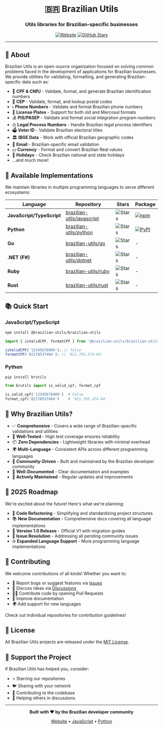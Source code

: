 <div align="center">

# 🇧🇷 Brazilian Utils

### Utils libraries for Brazilian-specific businesses

[![Website](https://img.shields.io/badge/Website-brazilian--utils.com.br-blue)](https://brazilian-utils.com.br)
[![GitHub Stars](https://img.shields.io/github/stars/brazilian-utils?style=social)](https://github.com/brazilian-utils)

</div>

---

## 📖 About

Brazilian Utils is an open-source organization focused on solving common problems faced in the development of applications for Brazilian businesses. We provide utilities for validating, formatting, and generating Brazilian-specific data such as:

- 📄 **CPF & CNPJ** - Validate, format, and generate Brazilian identification numbers
- 📮 **CEP** - Validate, format, and lookup postal codes
- 📞 **Phone Numbers** - Validate and format Brazilian phone numbers
- 🚗 **License Plates** - Support for both old and Mercosul formats
- 💰 **PIS/PASEP** - Validate and format social integration program numbers
- ⚖️ **Legal Process Numbers** - Handle Brazilian legal process identifiers
- 🗳️ **Voter ID** - Validate Brazilian electoral titles
- 🏛️ **IBGE Data** - Work with official Brazilian geographic codes
- 📧 **Email** - Brazilian-specific email validation
- 💵 **Currency** - Format and convert Brazilian Real values
- 🎉 **Holidays** - Check Brazilian national and state holidays
- ...and much more!

## 🚀 Available Implementations

We maintain libraries in multiple programming languages to serve different ecosystems:

| Language | Repository | Stars | Package |
|----------|-----------|-------|---------|
| **JavaScript/TypeScript** | [brazilian-utils/javascript](https://github.com/brazilian-utils/javascript) | ![Stars](https://img.shields.io/github/stars/brazilian-utils/javascript?style=social) | [![npm](https://img.shields.io/npm/v/@brazilian-utils/brazilian-utils)](https://www.npmjs.com/package/@brazilian-utils/brazilian-utils) |
| **Python** | [brazilian-utils/python](https://github.com/brazilian-utils/python) | ![Stars](https://img.shields.io/github/stars/brazilian-utils/python?style=social) | [![PyPI](https://img.shields.io/pypi/v/brutils)](https://pypi.org/project/brutils/) |
| **Go** | [brazilian-utils/go](https://github.com/brazilian-utils/go) | ![Stars](https://img.shields.io/github/stars/brazilian-utils/go?style=social) | - |
| **.NET (F#)** | [brazilian-utils/dotnet](https://github.com/brazilian-utils/dotnet) | ![Stars](https://img.shields.io/github/stars/brazilian-utils/dotnet?style=social) | - |
| **Ruby** | [brazilian-utils/ruby](https://github.com/brazilian-utils/ruby) | ![Stars](https://img.shields.io/github/stars/brazilian-utils/ruby?style=social) | - |
| **Rust** | [brazilian-utils/rust](https://github.com/brazilian-utils/rust) | ![Stars](https://img.shields.io/github/stars/brazilian-utils/rust?style=social) | - |

## 📚 Quick Start

### JavaScript/TypeScript

```bash
npm install @brazilian-utils/brazilian-utils
```

```javascript
import { isValidCPF, formatCPF } from '@brazilian-utils/brazilian-utils';

isValidCPF('12345678909'); // false
formatCPF('82178537464'); // '821.785.374-64'
```

### Python

```bash
pip install brutils
```

```python
from brutils import is_valid_cpf, format_cpf

is_valid_cpf('12345678909')  # False
format_cpf('82178537464')    # '821.785.374-64'
```

## 🌟 Why Brazilian Utils?

- ✅ **Comprehensive** - Covers a wide range of Brazilian-specific validations and utilities
- 🧪 **Well-Tested** - High test coverage ensures reliability
- 📦 **Zero Dependencies** - Lightweight libraries with minimal overhead
- 🌍 **Multi-Language** - Consistent APIs across different programming languages
- 🤝 **Community-Driven** - Built and maintained by the Brazilian developer community
- 📖 **Well-Documented** - Clear documentation and examples
- 🔄 **Actively Maintained** - Regular updates and improvements

## 🎯 2025 Roadmap

We're excited about the future! Here's what we're planning:

- 🔨 **Code Refactoring** - Simplifying and standardizing project structures
- 📚 **New Documentation** - Comprehensive docs covering all language implementations
- 🎊 **Version 1.0 Release** - Official V1 with migration guides
- 🐛 **Issue Resolution** - Addressing all pending community issues
- 🌐 **Expanded Language Support** - More programming language implementations

## 🤝 Contributing

We welcome contributions of all kinds! Whether you want to:

- 🐛 Report bugs or suggest features via [Issues](https://github.com/brazilian-utils/javascript/issues)
- 💬 Discuss ideas via [Discussions](https://github.com/brazilian-utils/javascript/discussions)
- 👨‍💻 Contribute code by opening Pull Requests
- 📖 Improve documentation
- 🌍 Add support for new languages

Check out individual repositories for contribution guidelines!

## 📄 License

All Brazilian Utils projects are released under the [MIT License](https://opensource.org/licenses/MIT).

## 💚 Support the Project

If Brazilian Utils has helped you, consider:

- ⭐ Starring our repositories
- 🐦 Sharing with your network
- 🤝 Contributing to the codebase
- 💬 Helping others in discussions

---

<div align="center">

**Built with ❤️ by the Brazilian developer community**

[Website](https://brazilian-utils.com.br) • [JavaScript](https://github.com/brazilian-utils/javascript) • [Python](https://github.com/brazilian-utils/python)

</div>

